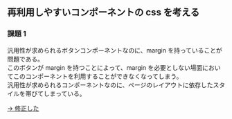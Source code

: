## 再利用しやすいコンポーネントの css を考える

### 課題 1

汎用性が求められるボタンコンポーネントなのに、margin を持っていることが問題である。  
このボタンが margin を持つことによって、margin を必要としない場面においてこのコンポーネントを利用することができなくなってしまう。  
汎用性が求められるコンポーネントなのに、ページのレイアウトに依存したスタイルを帯びてしまっている。

[→ 修正した](https://github.com/UR-deR/PrAha_Challenge/commit/e0d5d411dcdc94d987fda1ecff2c9c70d909c13c)
